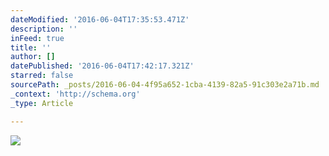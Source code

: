```yaml
---
dateModified: '2016-06-04T17:35:53.471Z'
description: ''
inFeed: true
title: ''
author: []
datePublished: '2016-06-04T17:42:17.321Z'
starred: false
sourcePath: _posts/2016-06-04-4f95a652-1cba-4139-82a5-91c303e2a71b.md
_context: 'http://schema.org'
_type: Article

---
```

![](https://the-grid-user-content.s3-us-west-2.amazonaws.com/474aabb8-4650-412b-8530-d7e55bbc5b0d.jpg)